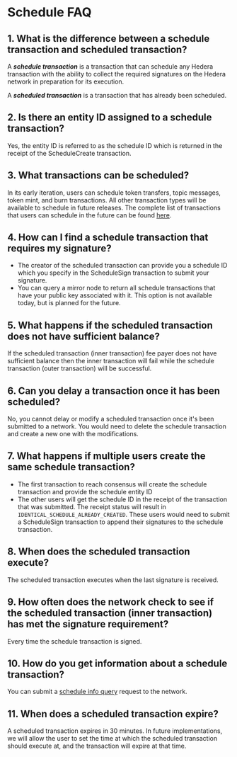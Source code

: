 # Schedule FAQ

## 1. What is the difference between a schedule transaction and scheduled transaction?

A _**schedule transaction**_ is a transaction that can schedule any Hedera transaction with the ability to collect the required signatures on the Hedera network in preparation for its execution.

A _**scheduled transaction**_ is a transaction that has already been scheduled.

## 2. Is there an entity ID assigned to a schedule transaction?

Yes, the entity ID is referred to as the schedule ID which is returned in the receipt of the ScheduleCreate transaction.

## 3. What transactions can be scheduled?

In its early iteration, users can schedule token transfers, topic messages, token mint, and burn transactions. All other transaction types will be available to schedule in future releases. The complete list of transactions that users can schedule in the future can be found [here](https://github.com/hashgraph/hedera-protobufs/blob/develop/services/schedulable\_transaction\_body.proto#L76).

## 4. How can I find a schedule transaction that requires my signature?

* The creator of the scheduled transaction can provide you a schedule ID which you specify in the ScheduleSign transaction to submit your signature.
* You can query a mirror node to return all schedule transactions that have your public key associated with it. This option is not available today, but is planned for the future.&#x20;

## 5. What happens if the scheduled transaction does not have sufficient balance?

If the scheduled transaction (inner transaction) fee payer does not have sufficient balance then the inner transaction will fail while the schedule transaction (outer transaction) will be successful.

## 6. Can you delay a transaction once it has been scheduled?

No, you cannot delay or modify a scheduled transaction once it's been submitted to a network. You would need to delete the schedule transaction and create a new one with the modifications.

## 7. What happens if multiple users create the same schedule transaction?

* The first transaction to reach consensus will create the schedule transaction and provide the schedule entity ID
* The other users will get the schedule ID in the receipt of the transaction that was submitted. The receipt status will result in `IDENTICAL_SCHEDULE_ALREADY_CREATED`. These users would need to submit a ScheduleSign transaction to append their signatures to the schedule transaction.

## 8. When does the scheduled transaction execute?

The scheduled transaction executes when the last signature is received.

## 9. How often does the network check to see if the scheduled transaction (inner transaction)  has met the signature requirement?

Every time the schedule transaction is signed.

## 10. How do you get information about a schedule transaction?

You can submit a [schedule info query](get-schedule-info.md) request to the network.

## 11. When does a scheduled transaction expire?

A scheduled transaction expires in 30 minutes. In future implementations, we will allow the user to set the time at which the scheduled transaction should execute at, and the transaction will expire at that time.
